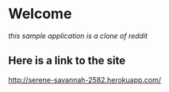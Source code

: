 # Welcome 
_this sample application is a clone of reddit_
## Here is a link to the site
http://serene-savannah-2582.herokuapp.com/
